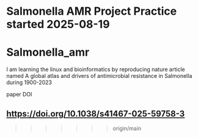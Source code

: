 Salmonella AMR Project
Practice started 2025-08-19
=======
# Salmonella_amr
I am learning the linux and bioinformatics by reproducing nature article 
named A global atlas and drivers of antimicrobial resistance in Salmonella during 1900-2023 

paper DOI
## https://doi.org/10.1038/s41467-025-59758-3
>>>>>>> origin/main
